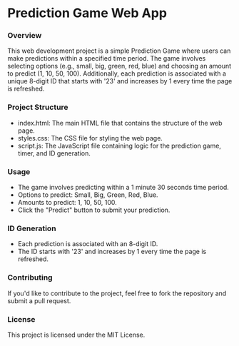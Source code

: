 # Prediction Game Web App
### Overview
This web development project is a simple Prediction Game where users can make predictions within a specified time period. The game involves selecting options (e.g., small, big, green, red, blue) and choosing an amount to predict (1, 10, 50, 100). Additionally, each prediction is associated with a unique 8-digit ID that starts with '23' and increases by 1 every time the page is refreshed.

### Project Structure
+ index.html: The main HTML file that contains the structure of the web page.
+ styles.css: The CSS file for styling the web page.
+ script.js: The JavaScript file containing logic for the prediction game, timer, and ID generation.

### Usage
+ The game involves predicting within a 1 minute 30 seconds time period.
+ Options to predict: Small, Big, Green, Red, Blue.
+ Amounts to predict: 1, 10, 50, 100.
+ Click the "Predict" button to submit your prediction.

### ID Generation
+ Each prediction is associated with an 8-digit ID.
+ The ID starts with '23' and increases by 1 every time the page is refreshed.

### Contributing
If you'd like to contribute to the project, feel free to fork the repository and submit a pull request.

### License
This project is licensed under the MIT License.
